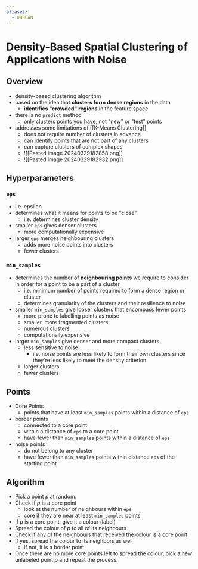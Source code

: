 ```yaml
---
aliases:
  - DBSCAN
---
```

# Density-Based Spatial Clustering of Applications with Noise
## Overview
- density-based clustering algorithm
- based on the idea that **clusters form dense regions** in the data
	- **identifies "crowded" regions** in the feature space
- there is no `predict` method
	- only clusters points you have, not "new" or "test" points
- addresses some limitations of [[K-Means Clustering]]
	- does not require number of clusters in advance
	- can identify points that are not part of any clusters
	- can capture clusters of complex shapes
	- ![[Pasted image 20240329182858.png]]
	- ![[Pasted image 20240329182932.png]]
## Hyperparameters
### `eps`
- i.e. epsilon
- determines what it means for points to be "close"
	- i.e. determines cluster density
- smaller `eps` gives denser clusters
	- more computationally expensive
- larger `eps` merges neighbouring clusters
	- adds more noise points into clusters
	- fewer clusters
### `min_samples`
- determines the number of **neighbouring points** we require to consider in order for a point to be a part of a cluster
	- i.e. minimum number of points required to form a dense region or cluster
	- determines granularity of the clusters and their resilience to noise
- smaller `min_samples` give looser clusters that encompass fewer points
	- more prone to labelling points as noise
	- smaller, more fragmented clusters
	- numerous clusters
	- computationally expensive
- larger `min_samples` give denser and more compact clusters
	- less sensitive to noise
		- i.e. noise points are less likely to form their own clusters since they're less likely to meet the density criterion
	- larger clusters
	- fewer clusters
## Points
- Core Points
	- points that have at least `min_samples` points within a distance of `eps`
- border points
	- connected to a core point
	- within a distance of `eps` to a core point
	- have fewer than `min_samples` points within a distance of `eps`
- noise points
	- do not belong to any cluster
	- have fewer than `min_samples` points within distance `eps` of the starting point
## Algorithm
- Pick a point $p$ at random.
- Check if $p$ is a core point
	- look at the number of neighbours within `eps`
	- core if they are near at least `min_samples` points
- If $p$ is a core point, give it a colour (label)
- Spread the colour of $p$ to all of its neighbours
- Check if any of the neighbours that received the colour is a core point
- if yes, spread the colour to its neighbors as well
	- if not, it is a border point
- Once there are no more core points left to spread the colour, pick a new unlabeled point $p$ and repeat the process.